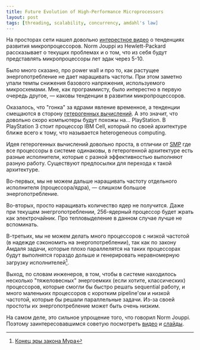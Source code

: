 ```yaml
---
title: Future Evolution of High-Performance Microprocessors
layout: post
tags: [threading, scalability, concurrency, amdahl's law]
---
```

На просторах сети нашел довольно [интерестное видео][ref-video] о тенденциях развития микропроцессоров. Norm Jouppi из Hewlett-Packard рассказывает о текущих проблемах и о том, что из себя будут представлять микропроцессоры лет эдак через 5-10.

Было много сказано, про power wall и про то, как растущее энергопотребление не дает наращивать частоты. При этом заметно упали темпы снижения базового напряжения, используемого микросхемами. Мне, как программисту, было интерестно в первую очередь другое, — каковы тенденции в развитии микропроцессоров.

Оказалось, что "гонка" за ядрами явление временное, а тенденции смещаются в сторону [гетерогенных вычислений][ref-heterogeneous-computing]. А это значит, что довольно скоро компьютеры будут похожы на... PlayStation. В PlayStation 3 стоит процессор IBM Cell, который по своей архитектуре ближе всего к тому, что называется heterogeneous computing.

Идея гетерогенных вычислений довольно проста, в отличии от [SMP][ref-smp] где все процессоры в системе одинаковы, в гетерогенной архитектуре есть разные исполнители, которые с разной эффективностью выполняют разную работу. Существуют предпосылки для перехода к такой архитектуре.

Во-первых, мы не можем дальше наращивать частоту отдельного исполнителя (процессора/ядра), — слишком большое энергопотребление.

Во-вторых, просто наращивать количество ядер не получится. Даже при текущем энегргопотреблении, 256-ядерный процессор будет жрать как электрочайник. Про тепловыделение в данном случае лучше не вспоминать.

В-третьих, мы не можем делать много процессоров с низкой частотой (в надежде сэкономить на энергопотреблении), так как по закону Амдаля задачи, которые плохо параллелятся на таких процессорах будут выполнятся гораздо дольше и генерировать неравномерную загрузку исполнителей[^ref-amdahls-law].

Выход, по словам инженеров, в том, чтобы в системе находилось несколько "тяжеловесных" энергоемких (если хотите, классических) процессоров, которые смогли бы быстро решать sequential работу, и много маленьких процессоров с коротким pipeline'ом и низкой частотой, которые бы решали параллельные задачи. Из-за своей простоты их энергопотребление может быть очень низким.

На самом деле, это сильное упрощение того, что говорил Norm Jouppi. Поэтому заинтересовавшимся советую посмотреть [видео][ref-video] и [слайды][ref-slides].

[ref-video]: http://www.youtube.com/watch?v=BBMeplaz0HA
[ref-slides]: http://cf05.ac.upc.es/micro38/01_keynote2.pdf
[ref-heterogeneous-computing]: http://en.wikipedia.org/wiki/Heterogeneous_computing
[ref-smp]: http://en.wikipedia.org/wiki/SMP
[^ref-amdahls-law]: [Конец эры закона Мура](/2009/01/13/moore's-law-a-la-finita/)